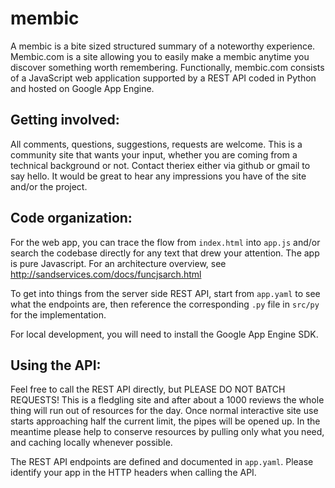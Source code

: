 membic
======

A membic is a bite sized structured summary of a noteworthy
experience. Membic.com is a site allowing you to easily make a membic
anytime you discover something worth remembering.  Functionally,
membic.com consists of a JavaScript web application supported by a
REST API coded in Python and hosted on Google App Engine.


Getting involved:
----------------

All comments, questions, suggestions, requests are welcome.  This is a
community site that wants your input, whether you are coming from a
technical background or not.  Contact theriex either via github or
gmail to say hello.  It would be great to hear any impressions you
have of the site and/or the project.


Code organization:
-----------------

For the web app, you can trace the flow from `index.html` into
`app.js` and/or search the codebase directly for any text that drew
your attention.  The app is pure Javascript.  For an architecture
overview, see http://sandservices.com/docs/funcjsarch.html

To get into things from the server side REST API, start from
`app.yaml` to see what the endpoints are, then reference the
corresponding `.py` file in `src/py` for the implementation.

For local development, you will need to install the Google App Engine SDK.
  

Using the API:
-------------

Feel free to call the REST API directly, but PLEASE DO NOT BATCH
REQUESTS!  This is a fledgling site and after about a 1000 reviews the
whole thing will run out of resources for the day.  Once normal
interactive site use starts approaching half the current limit, the
pipes will be opened up.  In the meantime please help to conserve
resources by pulling only what you need, and caching locally whenever
possible.

The REST API endpoints are defined and documented in `app.yaml`.
Please identify your app in the HTTP headers when calling the API.



